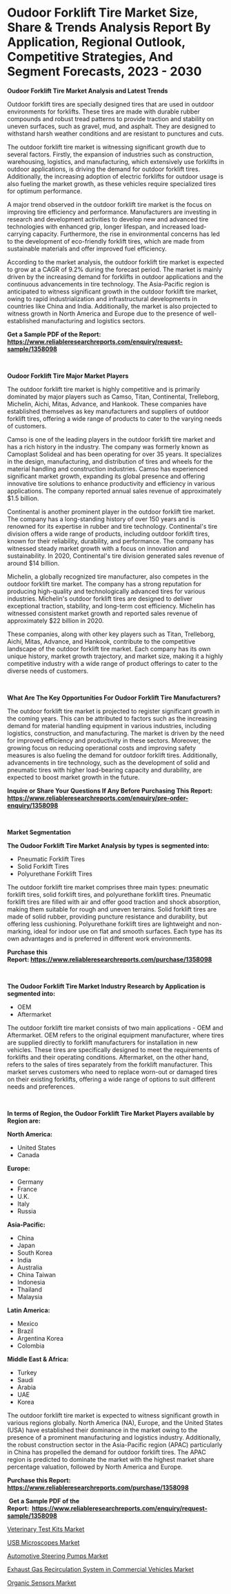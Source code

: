 <p><h1>Oudoor Forklift Tire Market Size, Share & Trends Analysis Report By Application, Regional Outlook, Competitive Strategies, And Segment Forecasts, 2023 - 2030</h1></p><p><strong>Oudoor Forklift Tire Market Analysis and Latest Trends</strong></p>
<p><p>Outdoor forklift tires are specially designed tires that are used in outdoor environments for forklifts. These tires are made with durable rubber compounds and robust tread patterns to provide traction and stability on uneven surfaces, such as gravel, mud, and asphalt. They are designed to withstand harsh weather conditions and are resistant to punctures and cuts.</p><p>The outdoor forklift tire market is witnessing significant growth due to several factors. Firstly, the expansion of industries such as construction, warehousing, logistics, and manufacturing, which extensively use forklifts in outdoor applications, is driving the demand for outdoor forklift tires. Additionally, the increasing adoption of electric forklifts for outdoor usage is also fueling the market growth, as these vehicles require specialized tires for optimum performance.</p><p>A major trend observed in the outdoor forklift tire market is the focus on improving tire efficiency and performance. Manufacturers are investing in research and development activities to develop new and advanced tire technologies with enhanced grip, longer lifespan, and increased load-carrying capacity. Furthermore, the rise in environmental concerns has led to the development of eco-friendly forklift tires, which are made from sustainable materials and offer improved fuel efficiency.</p><p>According to the market analysis, the outdoor forklift tire market is expected to grow at a CAGR of 9.2% during the forecast period. The market is mainly driven by the increasing demand for forklifts in outdoor applications and the continuous advancements in tire technology. The Asia-Pacific region is anticipated to witness significant growth in the outdoor forklift tire market, owing to rapid industrialization and infrastructural developments in countries like China and India. Additionally, the market is also projected to witness growth in North America and Europe due to the presence of well-established manufacturing and logistics sectors.</p></p>
<p><strong>Get a Sample PDF of the Report:&nbsp; <a href="https://www.reliableresearchreports.com/enquiry/request-sample/1358098">https://www.reliableresearchreports.com/enquiry/request-sample/1358098</a></strong></p>
<p>&nbsp;</p>
<p><strong>Oudoor Forklift Tire Major Market Players</strong></p>
<p><p>The outdoor forklift tire market is highly competitive and is primarily dominated by major players such as Camso, Titan, Continental, Trelleborg, Michelin, Aichi, Mitas, Advance, and Hankook. These companies have established themselves as key manufacturers and suppliers of outdoor forklift tires, offering a wide range of products to cater to the varying needs of customers.</p><p>Camso is one of the leading players in the outdoor forklift tire market and has a rich history in the industry. The company was formerly known as Camoplast Solideal and has been operating for over 35 years. It specializes in the design, manufacturing, and distribution of tires and wheels for the material handling and construction industries. Camso has experienced significant market growth, expanding its global presence and offering innovative tire solutions to enhance productivity and efficiency in various applications. The company reported annual sales revenue of approximately $1.5 billion.</p><p>Continental is another prominent player in the outdoor forklift tire market. The company has a long-standing history of over 150 years and is renowned for its expertise in rubber and tire technology. Continental's tire division offers a wide range of products, including outdoor forklift tires, known for their reliability, durability, and performance. The company has witnessed steady market growth with a focus on innovation and sustainability. In 2020, Continental's tire division generated sales revenue of around $14 billion.</p><p>Michelin, a globally recognized tire manufacturer, also competes in the outdoor forklift tire market. The company has a strong reputation for producing high-quality and technologically advanced tires for various industries. Michelin's outdoor forklift tires are designed to deliver exceptional traction, stability, and long-term cost efficiency. Michelin has witnessed consistent market growth and reported sales revenue of approximately $22 billion in 2020.</p><p>These companies, along with other key players such as Titan, Trelleborg, Aichi, Mitas, Advance, and Hankook, contribute to the competitive landscape of the outdoor forklift tire market. Each company has its own unique history, market growth trajectory, and market size, making it a highly competitive industry with a wide range of product offerings to cater to the diverse needs of customers.</p></p>
<p>&nbsp;</p>
<p><strong>What Are The Key Opportunities For Oudoor Forklift Tire Manufacturers?</strong></p>
<p><p>The outdoor forklift tire market is projected to register significant growth in the coming years. This can be attributed to factors such as the increasing demand for material handling equipment in various industries, including logistics, construction, and manufacturing. The market is driven by the need for improved efficiency and productivity in these sectors. Moreover, the growing focus on reducing operational costs and improving safety measures is also fueling the demand for outdoor forklift tires. Additionally, advancements in tire technology, such as the development of solid and pneumatic tires with higher load-bearing capacity and durability, are expected to boost market growth in the future.</p></p>
<p><strong>Inquire or Share Your Questions If Any Before Purchasing This Report: <a href="https://www.reliableresearchreports.com/enquiry/pre-order-enquiry/1358098">https://www.reliableresearchreports.com/enquiry/pre-order-enquiry/1358098</a></strong></p>
<p>&nbsp;</p>
<p><strong>Market Segmentation</strong></p>
<p><strong>The Oudoor Forklift Tire Market Analysis by types is segmented into:</strong></p>
<p><ul><li>Pneumatic Forklift Tires</li><li>Solid Forklift Tires</li><li>Polyurethane Forklift Tires</li></ul></p>
<p><p>The outdoor forklift tire market comprises three main types: pneumatic forklift tires, solid forklift tires, and polyurethane forklift tires. Pneumatic forklift tires are filled with air and offer good traction and shock absorption, making them suitable for rough and uneven terrains. Solid forklift tires are made of solid rubber, providing puncture resistance and durability, but offering less cushioning. Polyurethane forklift tires are lightweight and non-marking, ideal for indoor use on flat and smooth surfaces. Each type has its own advantages and is preferred in different work environments.</p></p>
<p><strong>Purchase this Report:&nbsp;<a href="https://www.reliableresearchreports.com/purchase/1358098">https://www.reliableresearchreports.com/purchase/1358098</a></strong></p>
<p>&nbsp;</p>
<p><strong>The Oudoor Forklift Tire Market Industry Research by Application is segmented into:</strong></p>
<p><ul><li>OEM</li><li>Aftermarket</li></ul></p>
<p><p>The outdoor forklift tire market consists of two main applications - OEM and Aftermarket. OEM refers to the original equipment manufacturer, where tires are supplied directly to forklift manufacturers for installation in new vehicles. These tires are specifically designed to meet the requirements of forklifts and their operating conditions. Aftermarket, on the other hand, refers to the sales of tires separately from the forklift manufacturer. This market serves customers who need to replace worn-out or damaged tires on their existing forklifts, offering a wide range of options to suit different needs and preferences.</p></p>
<p>&nbsp;</p>
<p><strong>In terms of Region, the Oudoor Forklift Tire Market Players available by Region are:</strong></p>
<p>
    <p> <strong> North America: </strong>
        <ul>
            <li>United States</li>
            <li>Canada</li>
        </ul>
        </p> 
    <p> <strong> Europe: </strong>
        <ul>
            <li>Germany</li>
            <li>France</li>
            <li>U.K.</li>
            <li>Italy</li>
            <li>Russia</li>
        </ul>
        </p> 
    <p> <strong> Asia-Pacific: </strong>
        <ul>
            <li>China</li>
            <li>Japan</li>
            <li>South Korea</li>
            <li>India</li>
            <li>Australia</li>
            <li>China Taiwan</li>
            <li>Indonesia</li>
            <li>Thailand</li>
            <li>Malaysia</li>
        </ul>
        </p> 
    <p> <strong> Latin America: </strong>
        <ul>
            <li>Mexico</li>
            <li>Brazil</li>
            <li>Argentina Korea</li>
            <li>Colombia</li>
        </ul>
        </p> 
    <p> <strong> Middle East & Africa: </strong>
        <ul>
            <li>Turkey</li>
            <li>Saudi</li>
            <li>Arabia</li>
            <li>UAE</li>
            <li>Korea</li>
        </ul>
    </p>
    </p>
<p><p>The outdoor forklift tire market is expected to witness significant growth in various regions globally. North America (NA), Europe, and the United States (USA) have established their dominance in the market owing to the presence of a prominent manufacturing and logistics industry. Additionally, the robust construction sector in the Asia-Pacific region (APAC) particularly in China has propelled the demand for outdoor forklift tires. The APAC region is predicted to dominate the market with the highest market share percentage valuation, followed by North America and Europe.</p></p>
<p><strong>Purchase this Report: <a href="https://www.reliableresearchreports.com/purchase/1358098">https://www.reliableresearchreports.com/purchase/1358098</a></strong></p>
<p>&nbsp;<strong>Get a Sample PDF of the Report:&nbsp;&nbsp;<a href="https://www.reliableresearchreports.com/enquiry/request-sample/1358098">https://www.reliableresearchreports.com/enquiry/request-sample/1358098</a></strong></p>
<p><strong></strong></p>
<p><p><a href="https://www.linkedin.com/pulse/veterinary-test-kits-market-research-report-unlocks-analysis-p9jre/">Veterinary Test Kits Market</a></p><p><a href="https://www.linkedin.com/pulse/usb-microscopes-market-challenges-opportunities-growth-drivers-eivde/">USB Microscopes Market</a></p><p><a href="https://github.com/sofayahoo2023/Market-Research-Report-List-1/blob/main/automotive-steering-pumps-market.md">Automotive Steering Pumps Market</a></p><p><a href="https://github.com/pizolina/Market-Research-Report-List-1/blob/main/exhaust-gas-recirculation-system-in-commercial-vehicles-market.md">Exhaust Gas Recirculation System in Commercial Vehicles Market</a></p><p><a href="https://medium.com/@sureshrainarp23/organic-sensors-market-size-and-market-trends-complete-industry-overview-2023-to-2030-de17579bd5fc">Organic Sensors Market</a></p></p>